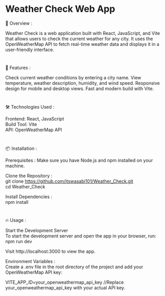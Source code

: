 # Weather Check Web App


📜 Overview :<br>

Weather Check is a web application built with React, JavaScript, and Vite that allows users to check the current weather for any city. It uses the OpenWeatherMap API to fetch real-time weather data and displays it in a user-friendly interface.

#

🚀 Features :<br>

Check current weather conditions by entering a city name.
View temperature, weather description, humidity, and wind speed.
Responsive design for mobile and desktop views.
Fast and modern build with Vite.

#

🛠️ Technologies Used :<br>

Frontend: React, JavaScript<br>
Build Tool: Vite<br>
API: OpenWeatherMap API

#

📦 Installation :<br>

Prerequisites :
Make sure you have Node.js and npm installed on your machine.

Clone the Repository :<br>
git clone https://github.com/itswasabi101/Weather_Check.git<br>
cd Weather_Check

Install Dependencies :<br>
npm install

#

🔥 Usage :<br>

Start the Development Server <br>
To start the development server and open the app in your browser, run:<br>
npm run dev<br>

Visit http://localhost:3000 to view the app.

Environment Variables :<br>
Create a .env file in the root directory of the project and add your OpenWeatherMap API key:<br>

VITE_APP_ID=your_openweathermap_api_key
//Replace your_openweathermap_api_key with your actual API key.
